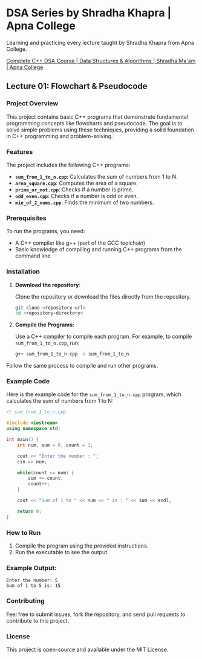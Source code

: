 # DSA Series by Shradha Khapra | Apna College

Learning and practicing every lecture taught by Shradha Khapra from Apna College.

[Complete C++ DSA Course | Data Structures & Algorithms | Shradha Ma'am | Apna College](https://youtube.com/playlist?list=PLfqMhTWNBTe137I_EPQd34TsgV6IO55pt&si=N2AK3kFvQlV_YafW)

## Lecture 01: Flowchart & Pseudocode

### Project Overview

This project contains basic C++ programs that demonstrate fundamental programming concepts like flowcharts and pseudocode. The goal is to solve simple problems using these techniques, providing a solid foundation in C++ programming and problem-solving.

### Features

The project includes the following C++ programs:

- **`sum_from_1_to_n.cpp`**: Calculates the sum of numbers from 1 to N.
- **`area_square.cpp`**: Computes the area of a square.
- **`prime_or_not.cpp`**: Checks if a number is prime.
- **`odd_even.cpp`**: Checks if a number is odd or even.
- **`min_of_2_nums.cpp`**: Finds the minimum of two numbers.

### Prerequisites

To run the programs, you need:

- A C++ compiler like g++ (part of the GCC toolchain)
- Basic knowledge of compiling and running C++ programs from the command line

### Installation

1. **Download the repository**:

   Clone the repository or download the files directly from the repository.

   ```bash
   git clone <repository-url>
   cd <repository-directory>

2. **Compile the Programs:**

    Use a C++ compiler to compile each program. For example, to compile `sum_from_1_to_n.cpp`, run:

    ```bash
    g++ sum_from_1_to_n.cpp -o sum_from_1_to_n
    ```

Follow the same process to compile and run other programs.

### Example Code

Here is the example code for the `sum_from_1_to_n.cpp` program, which calculates the sum of numbers from 1 to N:

```cpp
// sum_from_1_to_n.cpp

#include <iostream>
using namespace std;

int main() {
    int num, sum = 0, count = 1;

    cout << "Enter the number : ";
    cin >> num;

    while(count <= num) {
        sum += count;
        count++;
    }

    cout << "Sum of 1 to " << num << " is : " << sum << endl;

    return 0;
}
```

### How to Run

1. Compile the program using the provided instructions.
2. Run the executable to see the output.

### Example Output:

```text
Enter the number: 5
Sum of 1 to 5 is: 15
```

### Contributing

Feel free to submit issues, fork the repository, and send pull requests to contribute to this project.

### License

This project is open-source and available under the MIT License.

